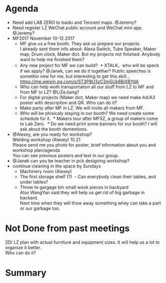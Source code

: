 # Agenda

- Need add LAB ZERO to baidu and Tencent maps. @Jeremy?  
- Need register LZ WeChat public account and WeChat mini app. @Jeremy?  
- MF2017 November 10-12.2017   
  * MF give us a free booth. They ask us prepare our projects.   
  I already sent them info about: Alexa Switch, Tube Speaker, Maker map, Drum clock, Maker dict. But my projects not finished. Anybody want to help me finished them?
  * Any new project for MF we can build?
  * XTALK，who will be speck if we apply? @Janek, can we do it together? Public speeches is somethin new for me, but interesting to get this skill...  https://mp.weixin.qq.com/s/ST3P8U3zC3m5Uk8BiXBYdA   
  * Who can help woth transportation all our stuff from LZ to MF and from MF to LZ? @LiZeJiang?
  * For digital projects (Maker dict, Maker map) we need make A4/A3 poster with description and QR. Who can do it?
  * Make party after MF in LZ. We will invite all makers from MF.
  * Who will be phisicaly staying in our booth? We need create some schedule for it.
  * Makers tour after MFSZ, a group of makers come to Lab Zero.
  * Do we need print some banners for our booth? I will ask about the booth dementions.
- @Alexey, are you ready for workshop?   
  Welding workshop (Alexey) 10.21  
  Pleace send me you photo for poster, brief information about you and workshop plan/agenda   
  You can see previous posters and text in our group.   
- @Janek can you be teacher in pcb designing workshop?
- continue cleaning in the space by Sundays
  - Machinery room (Alexey)
  - The first storage shelf (?)
  - Can everybody clean their tables, and under tables?
  - Throw to gargage bin small wook pieces in backyard   
  Also WangYan said they will help us get rid of big garbage in backard.   
  Next time when they will thow away something whey can take a part or our garbage too.

# Not Done from past meetings  

2D/ LZ plan with actual furniture and equipment sizes. It will help us a lot to organize it better.   
Who can do it?  

# Summary
 
